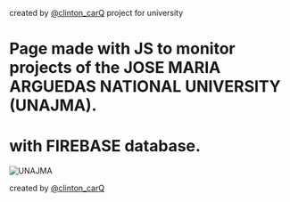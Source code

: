 created by [@clinton_carQ](https://twitter.com/clinton_carQ)
project for university 

# **Page made with JS to monitor projects of the JOSE MARIA ARGUEDAS NATIONAL UNIVERSITY (UNAJMA).**
# **with FIREBASE database.**

![UNAJMA](https://radiotitanka.pe/content/img_noticia/084023_unajma-aaa.jpg)

created by [@clinton_carQ](https://twitter.com/clinton_carQ)

